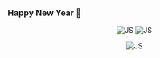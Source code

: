### Happy New Year 👋

<p align="center">

<img src="https://github-readme-stats.vercel.app/api?username=johnspeny&show_icons=true&locale=en" alt="JS" />
<img src="https://github-readme-streak-stats.herokuapp.com/?user=johnspeny&" alt="JS" />
</p>

<p align="center">

<img src="https://github-readme-stats.vercel.app/api/top-langs/?username=johnspeny&langs_count=8&hide=HTML,CSS,Vue&layout=compact" alt="JS" />

</p>

<!--
**johnspeny/johnspeny** is a ✨ _special_ ✨ repository because its `README.md` (this file) appears on your GitHub profile.

Here are some ideas to get you started:

- 🔭 I’m currently working on ...
- 🌱 I’m currently learning ...
- 👯 I’m looking to collaborate on ...
- 🤔 I’m looking for help with ...
- 💬 Ask me about ...
- 📫 How to reach me: ...
- 😄 Pronouns: ...
- ⚡ Fun fact: ...
-->
